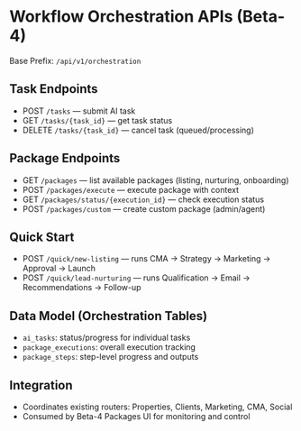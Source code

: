 Workflow Orchestration APIs (Beta-4)
====================================

Base Prefix: `/api/v1/orchestration`

Task Endpoints
--------------
- POST `/tasks` — submit AI task
- GET `/tasks/{task_id}` — get task status
- DELETE `/tasks/{task_id}` — cancel task (queued/processing)

Package Endpoints
-----------------
- GET `/packages` — list available packages (listing, nurturing, onboarding)
- POST `/packages/execute` — execute package with context
- GET `/packages/status/{execution_id}` — check execution status
- POST `/packages/custom` — create custom package (admin/agent)

Quick Start
-----------
- POST `/quick/new-listing` — runs CMA → Strategy → Marketing → Approval → Launch
- POST `/quick/lead-nurturing` — runs Qualification → Email → Recommendations → Follow-up

Data Model (Orchestration Tables)
---------------------------------
- `ai_tasks`: status/progress for individual tasks
- `package_executions`: overall execution tracking
- `package_steps`: step-level progress and outputs

Integration
-----------
- Coordinates existing routers: Properties, Clients, Marketing, CMA, Social
- Consumed by Beta-4 Packages UI for monitoring and control


